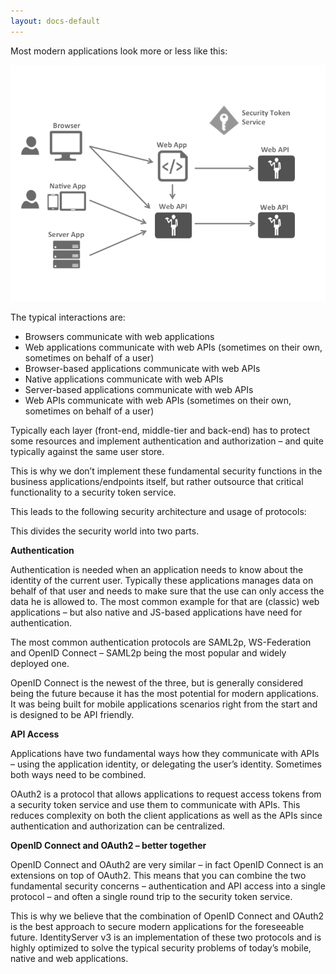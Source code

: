 ```yaml
---
layout: docs-default
---
```


Most modern applications look more or less like this:

![modern application architecture](images/appArch.png)

The typical interactions are:
-   Browsers communicate with web applications
-	Web applications communicate with web APIs (sometimes on their own, sometimes on behalf of a user)
-	Browser-based applications communicate with web APIs
-	Native applications communicate with web APIs
-	Server-based applications communicate with web APIs
-	Web APIs communicate with web APIs (sometimes on their own, sometimes on behalf of a user)

Typically each layer (front-end, middle-tier and back-end) has to protect some resources and implement authentication and authorization – and quite typically against the same user store.

This is why we don’t implement these fundamental security functions in the business applications/endpoints itself, but rather outsource that critical functionality to a security token service.

This leads to the following security architecture and usage of protocols:


This divides the security world into two parts.

**Authentication**

Authentication is needed when an application needs to know about the identity of the current user. Typically these applications manages data on behalf of that user and needs to make sure that the use can only access the data he is allowed to. The most common example for that are (classic) web applications – but also native and JS-based applications have need for authentication.

The most common authentication protocols are SAML2p, WS-Federation and OpenID Connect – SAML2p being the most popular and widely deployed one.

OpenID Connect is the newest of the three, but is generally considered being the future because it has the most potential for modern applications. It was being built for mobile applications scenarios right from the start and is designed to be API friendly.

**API Access**

Applications have two fundamental ways how they communicate with APIs – using the application identity, or delegating the user’s identity. Sometimes both ways need to be combined.

OAuth2 is a protocol that allows applications to request access tokens from a security token service and use them to communicate with APIs. This reduces complexity on both the client applications as well as the APIs since authentication and authorization can be centralized.

**OpenID Connect and OAuth2 – better together**

OpenID Connect and OAuth2 are very similar – in fact OpenID Connect is an extensions on top of OAuth2. This means that you can combine the two fundamental security concerns – authentication and API access into a single protocol – and often a single round trip to the security token service.

This is why we believe that the combination of OpenID Connect and OAuth2 is the best approach to secure modern applications for the foreseeable future. IdentityServer v3 is an implementation of these two protocols and is highly optimized to solve the typical security problems of today’s mobile, native and web applications.
